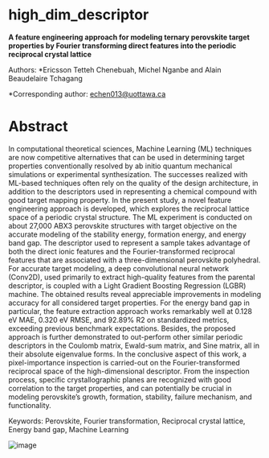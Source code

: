 # high_dim_descriptor
**A feature engineering approach for modeling ternary perovskite target properties by Fourier transforming direct features into the periodic reciprocal crystal lattice**

Authors: *Ericsson Tetteh Chenebuah, Michel Nganbe and Alain Beaudelaire Tchagang

*Corresponding author: echen013@uottawa.ca


# Abstract
In computational theoretical sciences, Machine Learning (ML) techniques are now competitive alternatives that can be used in determining target properties conventionally resolved by ab initio quantum mechanical simulations or experimental synthesization. The successes realized with ML-based techniques often rely on the quality of the design architecture, in addition to the descriptors used in representing a chemical compound with good target mapping property. In the present study, a novel feature engineering approach is developed, which explores the reciprocal lattice space of a periodic crystal structure. The ML experiment is conducted on about 27,000 ABX3 perovskite structures with target objective on the accurate modeling of the stability energy, formation energy, and energy band gap. The descriptor used to represent a sample takes advantage of both the direct ionic features and the Fourier-transformed reciprocal features that are associated with a three-dimensional perovskite polyhedral. For accurate target modeling, a deep convolutional neural network (Conv2D), used primarily to extract high-quality features from the parental descriptor, is coupled with a Light Gradient Boosting Regression (LGBR) machine. The obtained results reveal appreciable improvements in modeling accuracy for all considered target properties. For the energy band gap in particular, the feature extraction approach works remarkably well at 0.128 eV MAE, 0.320 eV RMSE, and 92.89% R2 on standardized metrics, exceeding previous benchmark expectations. Besides, the proposed approach is further demonstrated to out-perform other similar periodic descriptors in the Coulomb matrix, Ewald-sum matrix, and Sine matrix, all in their absolute eigenvalue forms. In the conclusive aspect of this work, a pixel-importance inspection is carried-out on the Fourier-transformed reciprocal space of the high-dimensional descriptor. From the inspection process, specific crystallographic planes are recognized with good correlation to the target properties, and can potentially be crucial in modeling perovskite’s growth, formation, stability, failure mechanism, and functionality.


Keywords: Perovskite, Fourier transformation, Reciprocal crystal lattice, Energy band gap, Machine Learning



   ![image](https://user-images.githubusercontent.com/74286898/170815967-92672944-89e9-4c33-a973-c083d5c4577f.png)

